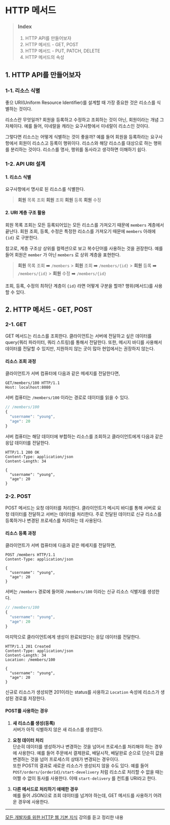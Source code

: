 # HTTP 메서드

> ### Index
>
> 1. HTTP API를 만들어보자
> 2. HTTP 메서드 - GET, POST
> 3. HTTP 메서드 - PUT, PATCH, DELETE
> 4. HTTP 메서드의 속성

## 1. HTTP API를 만들어보자

### 1-1. 리소스 식별

좋으 URI(Uniform Resource Identifier)를 설계할 때 가장 중요한 것은 리소스를 식별하는 것이다.

리소스란 무엇일까? 회원을 등록하고 수정하고 조회하는 것이 아닌, 회원이라는 개념 그 자체이다. 예를 들어, 미네랄을 캐라는 요구사항에서 미네랄이 리소스인 것이다.

그렇다면 리소스는 어떻게 식별하는 것이 좋을까? 예를 들어 회원을 등록하라는 요구사항에서 회원이 리소스고 등록이 행위이다. 리소스와 해당 리소스를 대상으로 하는 행위를 분리하는 것이다. 리소스를 명사, 행위를 동사라고 생각하면 이해하기 쉽다.

### 1-2. API URI 설계

#### 1. 리소스 식별

요구사항에서 명사로 된 리소스를 식별한다.

> **회원** 목록 조회
> **회원** 조회
> **회원** 등록
> **회원** 수정

#### 2. URI 계층 구조 활용

회원 목록 조회는 모든 등록되어있는 모든 리소스를 가져오기 때문에 `members` 계층에서 끝난다. 회원 조회, 등록, 수정은 특정한 리소스를 가져오기 때문에 `members` 아래에 `{id}` 로 구분한다.

참고로, 계층 구조상 상위를 컬렉션으로 보고 복수단어를 사용하는 것을 권장한다. 예를 들어 회원은 `member` 가 아닌 `members` 로 상위 계층을 표현한다.

> **회원** 목록 조회 ➡️ `/members` > **회원** 조회 ➡️ `/members/{id}` > **회원** 등록 ➡️ `/members/{id}` > **회원** 수정 ➡️ `/members/{id}`

조회, 등록, 수정의 최하단 계층이 `{id}` 라면 어떻게 구분을 할까? 행위(메서드)를 사용할 수 있다.

## 2. HTTP 메서드 - GET, POST

### 2-1. GET

GET 메서드는 리소스를 조회한다. 클라이언트는 서버에 전달하고 싶은 데이터를 query(쿼리 파라미터, 쿼리 스트링)를 통해서 전달한다. 또한, 메시지 바디를 사용해서 데이터를 전달할 수 있지만, 지원하지 않는 곳이 많아 현업에서는 권장하지 않는다.

#### 리소스 조회 과정

클라이언트가 서버 컴퓨터에 다음과 같은 메세지를 전달한다면,

```
GET/members/100 HTTP/1.1
Host: localhost:8080
```

서버 컴퓨터는 `/members/100` 이라는 경로로 데이터를 읽을 수 있다.

```js
// /members/100
{
  "username": "young",
  "age": 20
}
```

서버 컴퓨터는 해당 데이터에 부합하는 리소스를 조회하고 클라이언트에게 다음과 같은 응답 데이터를 전달한다.

```
HTTP/1.1 200 OK
Content-Type: application/json
Content-Length: 34

{
  "username": "young",
  "age": 20
}
```

### 2-2. POST

POST 메서드는 요청 데이터를 처리한다. 클라이언트가 메시지 바디를 통해 서버로 요청 데이터를 전달하고 서버는 데이터를 처리한다. 주로 전달된 데이터로 신규 리소스를 등록하거나 변경된 프로세스를 처리하는 데 사용된다.

#### 리소스 등록 과정

클라이언트가 서버 컴퓨터에 다음과 같은 메세지를 전달하면,

```
POST /members HTTP/1.1
Content-Type: application/json

{
  "username": "young",
  "age": 20
}
```

서버는 `/members` 경로에 들어와 `/members/100` 이라는 신규 리소스 식별자를 생성한다.

```js
// /members/100
{
  "username": "young",
  "age": 20
}
```

마지막으로 클라이언트에게 생성이 완료되었다는 응답 데이터를 전달한다.

```
HTTP/1.1 201 Created
Content-Type: application/json
Content-Length: 34
Location: /members/100

{
  "username": "young",
  "age": 20
}
```

신규로 리소스가 생성되면 201이라는 status를 사용하고 `Location` 속성에 리소스가 생성된 경로를 저장한다.

#### POST를 사용하는 경우

1. **새 리소스를 생성(등록)**  
   서버가 아직 식별하지 않은 새 리소스를 생성한다.

2. **요청 데이터 처리**  
   단순히 데이터를 생성하거나 변경하는 것을 넘어서 프로세스를 처리해야 하는 경우에 사용한다. 예를 들어 주문에서 결제완료, 배달시작, 배달완료 순으로 단순히 값을 변경하는 것을 넘어 프로세스의 상태가 변경되는 경우이다.  
   또한 POST의 결과로 새로운 리소스가 생성되지 않을 수도 있다. 예를 들어 `POST/orders/{orderId}/start-develivery` 처럼 리소스로 처리할 수 없을 때는 어쩔 수 없이 동사를 사용한다. 이때 `start-delivery` 를 컨트롤 URI라고 한다.
3. **다른 메서드로 처리하기 애매한 경우**  
   예를 들어 JSON으로 조회 데이터를 넘겨야 하는데, GET 메서드를 사용하기 어려운 경우에 사용한다.

---

[모든 개발자를 위한 HTTP 웹 기본 지식](https://www.inflearn.com/course/http-%EC%9B%B9-%EB%84%A4%ED%8A%B8%EC%9B%8C%ED%81%AC) 강의를 듣고 정리한 내용
